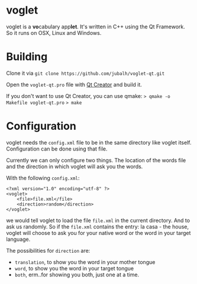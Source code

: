 voglet
======

voglet is a **vo**cabulary app**let**.
It's written in C++ using the Qt Framework.
So it runs on OSX, Linux and Windows.

Building
========
Clone it via `git clone https://github.com/jubalh/voglet-qt.git`

Open the `voglet-qt.pro` file with [Qt Creator](http://en.wikipedia.org/wiki/Qt_Creator) and build it.

If you don't want to use Qt Creator, you can use qmake:
`> qmake -o Makefile voglet-qt.pro`
`> make`

Configuration
=============
voglet needs the `config.xml` file to be in the same directory like voglet itself. Configuration can be done using that file.

Currently we can only configure two things. The location of the words file and the direction in which voglet will ask you the words.

With the following `config.xml`:
```
<?xml version="1.0" encoding="utf-8" ?>
<voglet>
    <file>file.xml</file>
    <direction>random</direction>
</voglet>
```

we would tell voglet to load the file `file.xml` in the current directory. And to ask us randomly. 
So if the `file.xml` contains the entry: la casa - the house, voglet will choose to ask you for your native word or the word in your target language.

The possibilities for `direction` are:
- `translation`, to show you the word in your mother tongue
- `word`, to show you the word in your target tongue
- `both`, erm..for showing you both, just one at a time.
